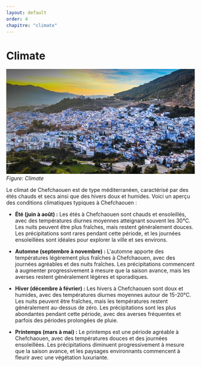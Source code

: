 ```yaml
---
layout: default
order: 4
chapitre: "climate"
---
```


<!-- new slide -->

# Climate

![Climate](./images/Climat-Meteo-Chefchaouen.jpg)
*Figure: Climate*

<!-- note -->
Le climat de Chefchaouen est de type méditerranéen, caractérisé par des étés chauds et secs ainsi que des hivers doux et humides. Voici un aperçu des conditions climatiques typiques à Chefchaouen :

- **Été (juin à août) :** Les étés à Chefchaouen sont chauds et ensoleillés, avec des températures diurnes moyennes atteignant souvent les 30°C. Les nuits peuvent être plus fraîches, mais restent généralement douces. Les précipitations sont rares pendant cette période, et les journées ensoleillées sont idéales pour explorer la ville et ses environs.

- **Automne (septembre à novembre) :** L'automne apporte des températures légèrement plus fraîches à Chefchaouen, avec des journées agréables et des nuits fraîches. Les précipitations commencent à augmenter progressivement à mesure que la saison avance, mais les averses restent généralement légères et sporadiques.

- **Hiver (décembre à février) :** Les hivers à Chefchaouen sont doux et humides, avec des températures diurnes moyennes autour de 15-20°C. Les nuits peuvent être fraîches, mais les températures restent généralement au-dessus de zéro. Les précipitations sont les plus abondantes pendant cette période, avec des averses fréquentes et parfois des périodes prolongées de pluie.

- **Printemps (mars à mai) :** Le printemps est une période agréable à Chefchaouen, avec des températures douces et des journées ensoleillées. Les précipitations diminuent progressivement à mesure que la saison avance, et les paysages environnants commencent à fleurir avec une végétation luxuriante.
